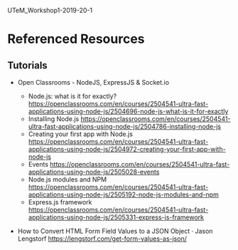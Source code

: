 UTeM_Workshop1-2019-20-1

# Referenced Resources
## Tutorials
- Open Classrooms - NodeJS, ExpressJS & Socket.io
  - Node.js: what is it for exactly?
  https://openclassrooms.com/en/courses/2504541-ultra-fast-applications-using-node-js/2504696-node-js-what-is-it-for-exactly
  - Installing Node.js
  https://openclassrooms.com/en/courses/2504541-ultra-fast-applications-using-node-js/2504786-installing-node-js
  - Creating your first app with Node.js
  https://openclassrooms.com/en/courses/2504541-ultra-fast-applications-using-node-js/2504972-creating-your-first-app-with-node-js
  - Events
  https://openclassrooms.com/en/courses/2504541-ultra-fast-applications-using-node-js/2505028-events
  - Node.js modules and NPM
  https://openclassrooms.com/en/courses/2504541-ultra-fast-applications-using-node-js/2505192-node-js-modules-and-npm
  - Express.js framework
  https://openclassrooms.com/en/courses/2504541-ultra-fast-applications-using-node-js/2505331-express-js-framework


- How to Convert HTML Form Field Values to a JSON Object · Jason Lengstorf
https://lengstorf.com/get-form-values-as-json/

